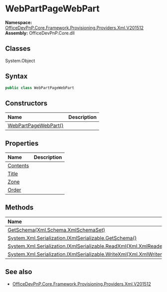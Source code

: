 # WebPartPageWebPart

**Namespace:** [OfficeDevPnP.Core.Framework.Provisioning.Providers.Xml.V201512](OfficeDevPnP.Core.Framework.Provisioning.Providers.Xml.V201512.md)  
**Assembly:** OfficeDevPnP.Core.dll  
## Classes
System.Object  
## Syntax
```C#
public class WebPartPageWebPart
```
## Constructors
|**Name**|**Description**|
|:-----|:-----|
| [WebPartPageWebPart()](WebPartPageWebPartconstructor1details.md) | 
## Properties
|**Name**|**Description**|
|:-----|:-----|
| [Contents](WebPartPageWebPart.Contents.md) | 
| [Title](WebPartPageWebPart.Title.md) | 
| [Zone](WebPartPageWebPart.Zone.md) | 
| [Order](WebPartPageWebPart.Order.md) | 
## Methods
|**Name**|**Description**|
|:-----|:-----|
| [GetSchema(Xml.Schema.XmlSchemaSet)](WebPartPageWebPartGetSchemaXml.Schema.XmlSchemaSet.md) | 
| [System.Xml.Serialization.IXmlSerializable.GetSchema()](WebPartPageWebPartSystem.Xml.Serialization.IXmlSerializable.GetSchema.md) | 
| [System.Xml.Serialization.IXmlSerializable.ReadXml(Xml.XmlReader)](WebPartPageWebPartSystem.Xml.Serialization.IXmlSerializable.ReadXmlXml.XmlReader.md) | 
| [System.Xml.Serialization.IXmlSerializable.WriteXml(Xml.XmlWriter)](WebPartPageWebPartSystem.Xml.Serialization.IXmlSerializable.WriteXmlXml.XmlWriter.md) | 
## See also
- [OfficeDevPnP.Core.Framework.Provisioning.Providers.Xml.V201512](OfficeDevPnP.Core.Framework.Provisioning.Providers.Xml.V201512.md)
